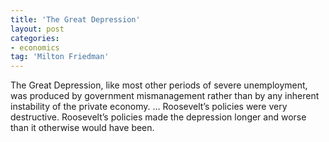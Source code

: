 ```yaml
---
title: 'The Great Depression'
layout: post
categories:
- economics
tag: 'Milton Friedman'
---
```


The Great Depression, like most other periods of severe unemployment, was produced by government mismanagement rather than by any inherent instability of the private economy. … Roosevelt’s policies were very destructive. Roosevelt’s policies made the depression longer and worse than it otherwise would have been.
